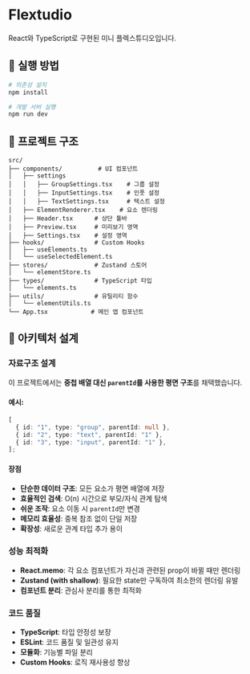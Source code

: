 # Flextudio

React와 TypeScript로 구현된 미니 플렉스튜디오입니다.

## 🚀 실행 방법

```bash
# 의존성 설치
npm install

# 개발 서버 실행
npm run dev
```

## 📁 프로젝트 구조

```
src/
├── components/          # UI 컴포넌트
│   ├── settings
│   │   ├── GroupSettings.tsx    # 그룹 설정
│   │   ├── InputSettings.tsx    # 인풋 설정
│   │   ├── TextSettings.tsx     # 텍스트 설정
│   ├── ElementRenderer.tsx    # 요소 렌더링
│   ├── Header.tsx      # 상단 툴바
│   ├── Preview.tsx     # 미리보기 영역
│   ├── Settings.tsx    # 설정 영역
├── hooks/              # Custom Hooks
│   ├── useElements.ts
│   └── useSelectedElement.ts
├── stores/             # Zustand 스토어
│   └── elementStore.ts
├── types/              # TypeScript 타입
│   └── elements.ts
├── utils/              # 유틸리티 함수
│   └── elementUtils.ts
└── App.tsx            # 메인 앱 컴포넌트
```

## 🔧 아키텍처 설계

### 자료구조 설계

이 프로젝트에서는 **중첩 배열 대신 `parentId`를 사용한 평면 구조**를 채택했습니다.

#### 예시:

```ts
[
  { id: "1", type: "group", parentId: null },
  { id: "2", type: "text", parentId: "1" },
  { id: "3", type: "input", parentId: "1" },
];
```

#### 장점

- **단순한 데이터 구조**: 모든 요소가 평면 배열에 저장
- **효율적인 검색**: O(n) 시간으로 부모/자식 관계 탐색
- **쉬운 조작**: 요소 이동 시 `parentId`만 변경
- **메모리 효율성**: 중복 참조 없이 단일 저장
- **확장성**: 새로운 관계 타입 추가 용이

### 성능 최적화

- **React.memo**: 각 요소 컴포넌트가 자신과 관련된 prop이 바뀔 때만 렌더링
- **Zustand (with shallow)**: 필요한 state만 구독하여 최소한의 렌더링 유발
- **컴포넌트 분리**: 관심사 분리를 통한 최적화

### 코드 품질

- **TypeScript**: 타입 안정성 보장
- **ESLint**: 코드 품질 및 일관성 유지
- **모듈화**: 기능별 파일 분리
- **Custom Hooks**: 로직 재사용성 향상
